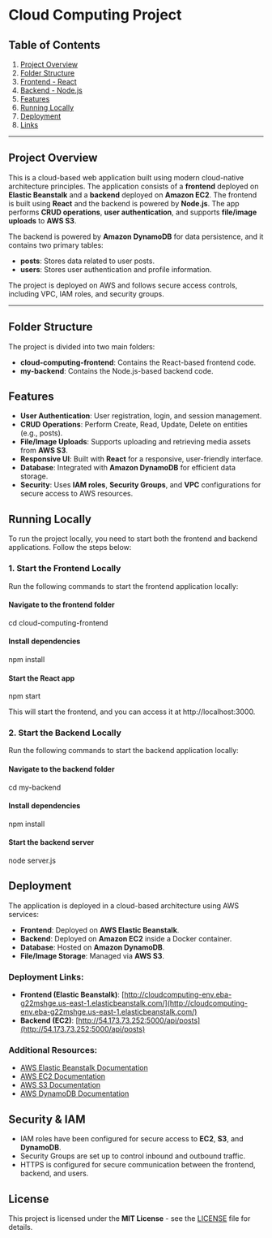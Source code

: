 # Cloud Computing Project

## Table of Contents
1. [Project Overview](#project-overview)
2. [Folder Structure](#folder-structure)
3. [Frontend - React](#frontend-react)
4. [Backend - Node.js](#backend-nodejs)
5. [Features](#features)
6. [Running Locally](#running-locally)
7. [Deployment](#deployment)
8. [Links](#links)

---

## Project Overview

This is a cloud-based web application built using modern cloud-native architecture principles. The application consists of a **frontend** deployed on **Elastic Beanstalk** and a **backend** deployed on **Amazon EC2**. The frontend is built using **React** and the backend is powered by **Node.js**. The app performs **CRUD operations**, **user authentication**, and supports **file/image uploads** to **AWS S3**.

The backend is powered by **Amazon DynamoDB** for data persistence, and it contains two primary tables:
- **posts**: Stores data related to user posts.
- **users**: Stores user authentication and profile information.

The project is deployed on AWS and follows secure access controls, including VPC, IAM roles, and security groups.

---

## Folder Structure

The project is divided into two main folders:
- **cloud-computing-frontend**: Contains the React-based frontend code.
- **my-backend**: Contains the Node.js-based backend code.

## Features

- **User Authentication**: User registration, login, and session management.
- **CRUD Operations**: Perform Create, Read, Update, Delete on entities (e.g., posts).
- **File/Image Uploads**: Supports uploading and retrieving media assets from **AWS S3**.
- **Responsive UI**: Built with **React** for a responsive, user-friendly interface.
- **Database**: Integrated with **Amazon DynamoDB** for efficient data storage.
- **Security**: Uses **IAM roles**, **Security Groups**, and **VPC** configurations for secure access to AWS resources.

## Running Locally

To run the project locally, you need to start both the frontend and backend applications. Follow the steps below:

### 1. Start the Frontend Locally

Run the following commands to start the frontend application locally:


#### Navigate to the frontend folder
cd cloud-computing-frontend

#### Install dependencies
npm install

#### Start the React app

npm start

This will start the frontend, and you can access it at http://localhost:3000.
### 2. Start the Backend Locally

Run the following commands to start the backend application locally:


#### Navigate to the backend folder
cd my-backend

#### Install dependencies
npm install

#### Start the backend server
node server.js
## Deployment

The application is deployed in a cloud-based architecture using AWS services:

- **Frontend**: Deployed on **AWS Elastic Beanstalk**.
- **Backend**: Deployed on **Amazon EC2** inside a Docker container.
- **Database**: Hosted on **Amazon DynamoDB**.
- **File/Image Storage**: Managed via **AWS S3**.

### Deployment Links:
- **Frontend (Elastic Beanstalk)**: [http://cloudcomputing-env.eba-g22mshge.us-east-1.elasticbeanstalk.com/](http://cloudcomputing-env.eba-g22mshge.us-east-1.elasticbeanstalk.com/)
- **Backend (EC2)**: [http://54.173.73.252:5000/api/posts](http://54.173.73.252:5000/api/posts)

### Additional Resources:
- [AWS Elastic Beanstalk Documentation](https://docs.aws.amazon.com/elasticbeanstalk/latest/dg/Welcome.html)
- [AWS EC2 Documentation](https://docs.aws.amazon.com/ec2/index.html)
- [AWS S3 Documentation](https://docs.aws.amazon.com/s3/index.html)
- [AWS DynamoDB Documentation](https://docs.aws.amazon.com/dynamodb/index.html)

## Security & IAM

- IAM roles have been configured for secure access to **EC2**, **S3**, and **DynamoDB**.
- Security Groups are set up to control inbound and outbound traffic.
- HTTPS is configured for secure communication between the frontend, backend, and users.

## License

This project is licensed under the **MIT License** - see the [LICENSE](LICENSE) file for details.

